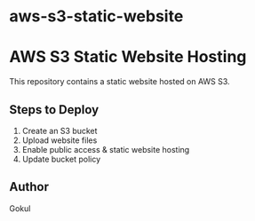 # aws-s3-static-website
# AWS S3 Static Website Hosting

This repository contains a static website hosted on AWS S3.


## Steps to Deploy  
1. Create an S3 bucket  
2. Upload website files  
3. Enable public access & static website hosting  
4. Update bucket policy  

## Author  
Gokul